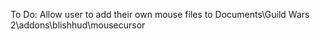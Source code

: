 To Do:
Allow user to add their own mouse files to Documents\Guild Wars 2\addons\blishhud\mousecursor
